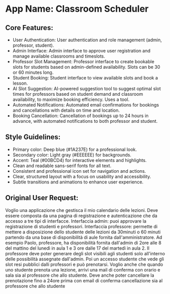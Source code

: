 # **App Name**: Classroom Scheduler

## Core Features:

- User Authentication: User authentication and role management (admin, professor, student).
- Admin Interface: Admin interface to approve user registration and manage available classrooms and timeslots.
- Professor Slot Management: Professor interface to create bookable slots for students based on admin-defined availability. Slots can be 30 or 60 minutes long.
- Student Booking: Student interface to view available slots and book a lesson.
- AI Slot Suggestion: AI-powered suggestion tool to suggest optimal slot times for professors based on student demand and classroom availability, to maximize booking efficiency. Uses a tool.
- Automated Notifications: Automated email confirmations for bookings and cancellations with details on time and location.
- Booking Cancellation: Cancellation of bookings up to 24 hours in advance, with automated notifications to both professor and student.

## Style Guidelines:

- Primary color: Deep blue (#1A237E) for a professional look.
- Secondary color: Light gray (#EEEEEE) for backgrounds.
- Accent: Teal (#00BCD4) for interactive elements and highlights.
- Clean and readable sans-serif fonts for all text.
- Consistent and professional icon set for navigation and actions.
- Clear, structured layout with a focus on usability and accessibility.
- Subtle transitions and animations to enhance user experience.

## Original User Request:
Voglio una applicazione che gestisca il mio calendario delle lezioni. Deve essere composta da una pagina di registrazione e autenticazione che da accesso a tre tipi di interfacce. Interfaccia admin: puoi approvare la registrazione di studenti e professori. Interfaccia professore: permette di mettere a disposizione dello studente delle lezioni da 30minuti o 60 minuti partendo da una base di disponibilità di aule fornita dall'amministratore. Ad esempio Paolo, professore, ha disponibilità fornita dall'admin di 2ore alle 8 del mattino del lunedì in aula 1 e 3 ore dalle 17 del martedì in aula 2. Il professore deve poter generare degli slot visibili agli studenti solo all'interno delle possibilità assegnate dall'admin. Poi un accesso studente che vede gli slot resi pubblici dalli professori e può prenotarsi. Voglio anche che quando uno studente prenota una lezione, arrivi una mail di conferma con orario e sala sia al professore che allo studente. Deve anche poter cancellare la prenotazione fino a 24ore prima con email di conferma cancellazione sia al professore che allo studente
  